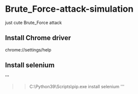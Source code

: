 # Brute_Force-attack-simulation
just cute Brute_Force attack

## Install Chrome driver
chrome://settings/help

## Install selenium
'''
>> C:\Python39\Scripts\pip.exe install selenium
'''

